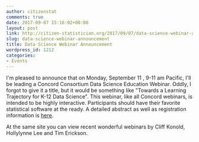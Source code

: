 ```yaml
---
author: citizenstat
comments: true
date: 2017-09-07 15:16:02+00:00
layout: post
link: http://citizen-statistician.org/2017/09/07/data-science-webinar-announcement/
slug: data-science-webinar-announcement
title: Data Science Webinar Announcement
wordpress_id: 1212
categories:
- Events
---
```


I'm pleased to announce that on Monday, September 11 , 9-11 am Pacific, I'll be leading a Concord Consortium Data Science Education Webinar. Oddly, I forgot to give it a title, but it would be something like "Towards a Learning Trajectory for K-12 Data Science". This webinar, like all Concord webinars, is intended to be highly interactive. Participants should have their favorite statistical software at the ready. A detailed abstract as well as registration information is [here](https://www.eventbrite.com/e/data-science-education-webinar-rob-gould-tickets-35216886656).

At the same site you can view recent wonderful webinars by Cliff Konold, Hollylynne Lee and Tim Erickson.
